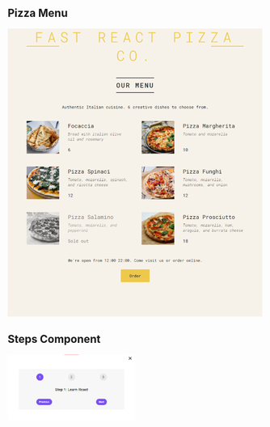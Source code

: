 <h2>Pizza Menu</h2>
<img src="pizza-menu/public/pizza_menu.png">

<h2>Steps Component</h2>
<img src="steps/public/steps_component.png" displa= block
  margin-left= auto
  margin-right= auto
  width= 50%>

